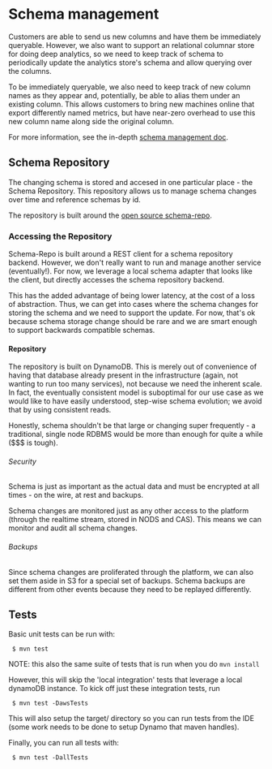 # Schema management

Customers are able to send us new columns and have them be immediately queryable. However, we also want to support an relational columnar store for doing deep analytics, so we need to keep track of schema to periodically update the analytics store's schema and allow querying over the columns.

To be immediately queryable, we also need to keep track of new column names as they appear and, potentially, be able to alias them under an existing column. This allows customers to bring new machines online that export differently named metrics, but have near-zero overhead to use this new column name along side the original column.

For more information, see the in-depth [schema management doc](https://docs.google.com/document/d/1SchdbCqHZsSdgIaopNqZh1xtnLB-KYcy-anCxyotiOQ/edit#).

## Schema Repository

The changing schema is stored and accesed in one particular place - the Schema Repository. This repository allows us to manage schema changes over time and reference schemas by id.

The repository is built around the [open source schema-repo](https://github.com/schema-repo/schema-repo).

### Accessing the Repository

Schema-Repo is built around a REST client for a schema repository backend. However, we don't really want to run and manage another service (eventually!). For now, we leverage a local schema adapter that looks like the client, but directly accesses the schema repository backend.

This has the added advantage of being lower latency, at the cost of a loss of abstraction. Thus, we can get into cases where the schema changes for storing the schema and we need to support the update. For now, that's ok because schema storage change should be rare and we are smart enough to support backwards compatible schemas.

#### Repository

The repository is built on DynamoDB. This is merely out of convenience of having that database already present in the infrastructure (again, not wanting to run too many services), not because we need the inherent scale. In fact, the eventually consistent model is suboptimal for our use case as we would like to have easily understood, step-wise schema evolution; we avoid that by using consistent reads.

Honestly, schema shouldn't be that large or changing super frequently - a traditional, single node RDBMS would be more than enough for quite a while ($$$ is tough).

###### Security

Schema is just as important as the actual data and must be encrypted at all times - on the wire, at rest and backups.

Schema changes are monitored just as any other access to the platform (through the realtime stream, stored in NODS and CAS). This means we can monitor and audit all schema changes.

###### Backups

Since schema changes are proliferated through the platform, we can also set them aside in S3 for a special set of backups. Schema backups are different from other events because they need to be replayed differently.

## Tests

Basic unit tests can be run with:

```
 $ mvn test
```

NOTE: this also the same suite of tests that is run when you do ```mvn install```

However, this will skip the 'local integration' tests that leverage a local dynamoDB instance. To kick off just these integration tests, run

```
 $ mvn test -DawsTests
```

This will also setup the target/ directory so you can run tests from the IDE (some work needs to be done to setup Dynamo that maven handles).

Finally, you can run all tests with:

```
 $ mvn test -DallTests
```
